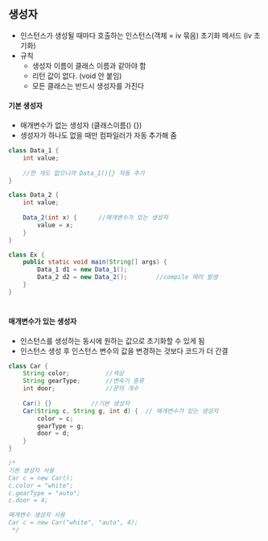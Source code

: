 ## 생성자
- 인스턴스가 생성될 때마다 호출하는 인스턴스(객체 = iv 묶음) 초기화 메서드 (iv 초기화)
- 규칙
  - 생성자 이름이 클래스 이름과 같아야 함
  - 리턴 값이 없다. (void 안 붙임)
  - 모든 클래스는 반드시 생성자를 가진다

#### 기본 생성자
- 매개변수가 없는 생성자 (클래스이름() {})
- 생성자가 하나도 없을 때만 컴파일러가 자동 추가해 줌
```java
class Data_1 {
    int value;
    
    //한 개도 없으니까 Data_1(){} 자동 추가
}

class Data_2 {
    int value;
    
    Data_2(int x) {      //매개변수가 있는 생성자
        value = x;
    }
}

class Ex {
    public static void main(String[] args) {
        Data_1 d1 = new Data_1();
        Data_2 d2 = new Data_2();        //compile 에러 발생
    }
}
```
#
#### 매개변수가 있는 생성자
- 인스턴스를 생성하는 동시에 원하는 값으로 초기화할 수 있게 됨
- 인스턴스 생성 후 인스턴스 변수의 값을 변경하는 것보다 코드가 더 간결
```java
class Car {
    String color;          //색상
    String gearType;       //변속기 종류
    int door;              //문의 개수
    
    Car() {}           //기본 생성자
    Car(String c, String g, int d) {  // 매개변수가 있는 생성자
        color = c;
        gearType = g;
        door = d;
    }
}

/*
기본 생성자 사용
Car c = new Car();
c.color = "white";
c.gearType = "auto";
c.door = 4;

매개변수 생성자 사용
Car c = new Car("white", "auto", 4);
 */
```